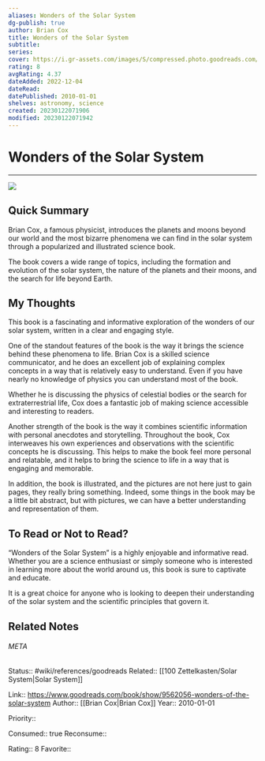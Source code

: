 ```yaml
---
aliases: Wonders of the Solar System
dg-publish: true
author: Brian Cox
title: Wonders of the Solar System
subtitle: 
series: 
cover: https://i.gr-assets.com/images/S/compressed.photo.goodreads.com/books/1327345392l/9562056.jpg
rating: 8
avgRating: 4.37
dateAdded: 2022-12-04
dateRead: 
datePublished: 2010-01-01
shelves: astronomy, science
created: 20230122071906
modified: 20230122071942
---
```

# Wonders of the Solar System
---
![](https://i.gr-assets.com/images/S/compressed.photo.goodreads.com/books/1327345392l/9562056.jpg)


## Quick Summary

Brian Cox, a famous physicist, introduces the planets and moons beyond our world and the most bizarre phenomena we can find in the solar system through a popularized and illustrated science book.

The book covers a wide range of topics, including the formation and evolution of the solar system, the nature of the planets and their moons, and the search for life beyond Earth.

## My Thoughts

This book is a fascinating and informative exploration of the wonders of our solar system, written in a clear and engaging style.

One of the standout features of the book is the way it brings the science behind these phenomena to life. Brian Cox is a skilled science communicator, and he does an excellent job of explaining complex concepts in a way that is relatively easy to understand. Even if you have nearly no knowledge of physics you can understand most of the book.

Whether he is discussing the physics of celestial bodies or the search for extraterrestrial life, Cox does a fantastic job of making science accessible and interesting to readers.

Another strength of the book is the way it combines scientific information with personal anecdotes and storytelling. Throughout the book, Cox interweaves his own experiences and observations with the scientific concepts he is discussing. This helps to make the book feel more personal and relatable, and it helps to bring the science to life in a way that is engaging and memorable.

In addition, the book is illustrated, and the pictures are not here just to gain pages, they really bring something. Indeed, some things in the book may be a little bit abstract, but with pictures, we can have a better understanding and representation of them.

## To Read or Not to Read?

“Wonders of the Solar System” is a highly enjoyable and informative read. Whether you are a science enthusiast or simply someone who is interested in learning more about the world around us, this book is sure to captivate and educate.

It is a great choice for anyone who is looking to deepen their understanding of the solar system and the scientific principles that govern it.


## Related Notes




###### META
Status:: #wiki/references/goodreads
Related:: [[100 Zettelkasten/Solar System\|Solar System]]

Link:: https://www.goodreads.com/book/show/9562056-wonders-of-the-solar-system
Author:: [[Brian Cox\|Brian Cox]]
Year:: 2010-01-01

Priority:: 

Consumed:: true
Reconsume:: 

Rating:: 8
Favorite:: 
